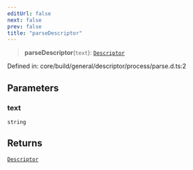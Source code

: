 ```yaml
---
editUrl: false
next: false
prev: false
title: "parseDescriptor"
---
```


> **parseDescriptor**(`text`): [`Descriptor`](/reference/dpkit/descriptor/)

Defined in: core/build/general/descriptor/process/parse.d.ts:2

## Parameters

### text

`string`

## Returns

[`Descriptor`](/reference/dpkit/descriptor/)
